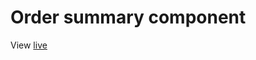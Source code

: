 <h1>Order summary component</h1>
<p>View <a href='https://joshuameeks.github.io/order-summary-component'>live</a></p>
